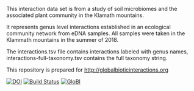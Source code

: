 This interaction data set is from a study of soil microbiomes and the associated plant community in the Klamath mountains.

It represents genus level interactions established in an ecological community network from eDNA samples. All samples were taken in the Klammath mountains in the summer of 2018.

The interactions.tsv file contains interactions labeled with genus names, interactions-full-taxonomy.tsv contains the full taxonomy string.

This repository is prepared for http://globalbioticinteractions.org


[![DOI](https://zenodo.org/badge/188169008.svg)](https://zenodo.org/badge/latestdoi/188169008)
[![Build Status](https://travis-ci.org/beraute/Klamath-mountains.svg)](https://travis-ci.org/beraute/Klamath-mountains)
[![GloBI](http://api.globalbioticinteractions.org/interaction.svg?accordingTo=globi:beraute/Klamath-mountains)](http://globalbioticinteractions.org/?accordingTo=globi:beraute/Klamath-mountains) 
